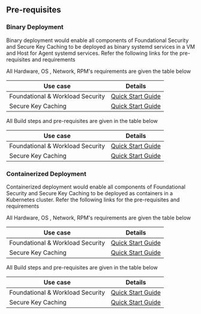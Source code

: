 ## Pre-requisites

### Binary Deployment

Binary deployment would enable all components of Foundational Security and Secure Key Caching to be deployed as binary systemd services in a VM and Host for Agent systemd services. Refer the following links for the pre-requisites and requirements

All Hardware, OS , Network, RPM's requirements are given the table below

| Use case                         | Details                                                      |
| -------------------------------- | ------------------------------------------------------------ |
| Foundational & Workload Security | [Quick Start Guide](https://github.com/intel-secl/docs/blob/v4.0.1/develop/quick-start-guides/Quick%20Start%20Guide%20-%20Intel%C2%AE%20Security%20Libraries%20-%20Foundational%20&%20Workload%20Security%20-%20Containerization.md#hardware--os-requirements) |
| Secure Key Caching               | [Quick Start Guide](https://github.com/intel-secl/docs/blob/v4.0.1/develop/quick-start-guides/Quick%20Start%20Guide%20-%20Intel%C2%AE%20Security%20Libraries%20-%20Secure%20Key%20Caching%20-%20Containerization.md#hardware--os-requirements) |

All Build steps and pre-requisites are given in the table below

| Use case                         | Details                                                      |
| -------------------------------- | ------------------------------------------------------------ |
| Foundational & Workload Security | [Quick Start Guide](https://github.com/intel-secl/docs/blob/v4.0.1/develop/quick-start-guides/Quick%20Start%20Guide%20-%20Intel%C2%AE%20Security%20Libraries%20-%20Foundational%20&%20Workload%20Security%20-%20Containerization.md#hardware--os-requirements) |
| Secure Key Caching               | [Quick Start Guide](https://github.com/intel-secl/docs/blob/v4.0.1/develop/quick-start-guides/Quick%20Start%20Guide%20-%20Intel%C2%AE%20Security%20Libraries%20-%20Secure%20Key%20Caching%20-%20Containerization.md#hardware--os-requirements) |

### Containerized Deployment

Containerized deployment would enable all components of Foundational Security and Secure Key Caching to be deployed as containers in a Kubernetes cluster. Refer the following links for the pre-requisites and requirements

All Hardware, OS , Network, RPM's requirements are given the table below

| Use case                         | Details                                                      |
| -------------------------------- | ------------------------------------------------------------ |
| Foundational & Workload Security | [Quick Start Guide](https://github.com/intel-secl/docs/blob/v4.0.1/develop/quick-start-guides/Quick%20Start%20Guide%20-%20Intel%C2%AE%20Security%20Libraries%20-%20Foundational%20&%20Workload%20Security%20-%20Containerization.md#hardware--os-requirements) |
| Secure Key Caching               | [Quick Start Guide](https://github.com/intel-secl/docs/blob/v4.0.1/develop/quick-start-guides/Quick%20Start%20Guide%20-%20Intel%C2%AE%20Security%20Libraries%20-%20Secure%20Key%20Caching%20-%20Containerization.md#hardware--os-requirements) |

All Build steps and pre-requisites are given in the table below

| Use case                         | Details                                                      |
| -------------------------------- | ------------------------------------------------------------ |
| Foundational & Workload Security | [Quick Start Guide](https://github.com/intel-secl/docs/blob/v4.0.1/develop/quick-start-guides/Quick%20Start%20Guide%20-%20Intel%C2%AE%20Security%20Libraries%20-%20Foundational%20&%20Workload%20Security%20-%20Containerization.md#hardware--os-requirements) |
| Secure Key Caching               | [Quick Start Guide](https://github.com/intel-secl/docs/blob/v4.0.1/develop/quick-start-guides/Quick%20Start%20Guide%20-%20Intel%C2%AE%20Security%20Libraries%20-%20Secure%20Key%20Caching%20-%20Containerization.md#hardware--os-requirements) |
